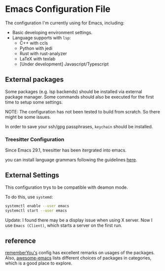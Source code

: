 # Emacs Configuration File

The configuration I'm currently using for Emacs, including:

+ Basic developing environment settings.
+ Language supports with `lsp`:
  - C++ with ccls
  - Python with jedi
  - Rust with rust-analyzer
  - LaTeX with texlab
  - [Under development] Javascript/Typescript

## External packages

Some packages (e.g. lsp backends) should be installed via external package manager. Some commands should also be executed for the first time to setup some settings.

NOTE: The configuration has not been tested to build from scratch. So there might be some issues.

In order to save your ssh/gpg passphrases, `keychain` should be installed.

### Treesitter Configuration

Since Emacs 29.1, treesitter has been itergrated into emacs.

you can install language grammars following the guidelines [here](https://www.masteringemacs.org/article/how-to-get-started-tree-sitter).

## External Settings

This configuration trys to be compatible with deamon mode.

To do this, use `systemd`:

``` bash
systemctl enable --user emacs
systemctl start --user emacs
```

Update: I found there may be a display issue when using X server. Now I use `Emacs (Client)`, which starts a server on the first run.

## reference

[rememberYou's](https://github.com/rememberYou/.emacs.d) config has excellent remarks on usages of the packages. Also, [awesome-emacs](https://github.com/emacs-tw/awesome-emacs) lists different choices of packages in categories, which is a good place to explore.
